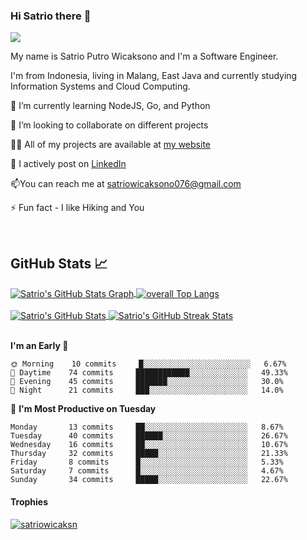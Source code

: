### Hi Satrio there 👋

 <img src="https://gpvc.arturio.dev/satriowicaksm" align="center">
 
 <p align="left">My name is Satrio Putro Wicaksono and I'm a Software Engineer.
  
  I'm from Indonesia, living in Malang, East Java and currently studying Information Systems and Cloud Computing.
  
</p>

🌱 I’m currently learning NodeJS, Go, and Python

👯 I’m looking to collaborate on different projects

👨‍💻 All of my projects are available at [my website](https://satriowicaksono.my.id)

📝 I actively post on [LinkedIn](https://www.linkedin.com/in/satrio-putro-wicaksono-051a50183)

📫You can reach me at satriowicaksono076@gmail.com

⚡ Fun fact  - I like Hiking and You

<br>

## GitHub Stats 📈

<a href="https://github.com/satriowicaksn/satriowicaksn">
  <img align="center" src="https://github-profile-summary-cards.vercel.app/api/cards/profile-details?username=satriowicaksn&theme=radical&hide_border=true)](https://github.com/satriowicaksn" alt="Satrio's GitHub Stats Graph"/>
</a>
<a href="https://github.com/satriowicaksn">
          <img align="center" src="https://github-readme-stats.vercel.app/api/top-langs/?username=satriowicaksn&langs_count=8&theme=gruvbox&layout=compact&hide_border=true&title_color=d13979&text_color=c9cacc&bg_color=1d1f21"
          alt="overall Top Langs " />
</a>
<br><br>

<a href="https://github.com/satriowicaksn/satriowicaksn">
  <img align="center" src="https://github-readme-stats.vercel.app/api?username=satriowicaksn&count_private=true&show_icons=true&theme=radical&hide_border=true&custom_title=Satrio%20Wicaksono%27s%20Github%20Stats" alt="Satrio's GitHub Stats" />
</a>
<a href="https://github.com/satriowicaksn/satriowicaksn">
  <img align="center" src="https://github-readme-streak-stats.herokuapp.com/?user=satriowicaksn&theme=dark" alt="Satrio's GitHub Streak Stats"/>
</a>
<br><br>

**I'm an Early 🐤** 

```text
🌞 Morning    10 commits     █░░░░░░░░░░░░░░░░░░░░░░░░   6.67% 
🌆 Daytime    74 commits     ████████████░░░░░░░░░░░░░   49.33% 
🌃 Evening    45 commits     ███████░░░░░░░░░░░░░░░░░░   30.0% 
🌙 Night      21 commits     ███░░░░░░░░░░░░░░░░░░░░░░   14.0%
```
📅 **I'm Most Productive on Tuesday** 

```text
Monday       13 commits     ██░░░░░░░░░░░░░░░░░░░░░░░   8.67% 
Tuesday      40 commits     ██████░░░░░░░░░░░░░░░░░░░   26.67% 
Wednesday    16 commits     ██░░░░░░░░░░░░░░░░░░░░░░░   10.67% 
Thursday     32 commits     █████░░░░░░░░░░░░░░░░░░░░   21.33% 
Friday       8 commits      █░░░░░░░░░░░░░░░░░░░░░░░░   5.33% 
Saturday     7 commits      █░░░░░░░░░░░░░░░░░░░░░░░░   4.67% 
Sunday       34 commits     █████░░░░░░░░░░░░░░░░░░░░   22.67%
```

#### Trophies

<p align="left"> <a href="https://github.com/ryo-ma/github-profile-trophy"><img src="https://github-profile-trophy.vercel.app/?username=satriowicaksn&row=2&column=6&theme=onedark&column=8&no-frame=false&no-bg=false" alt="satriowicaksn"></a></p>

